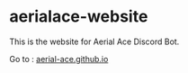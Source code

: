 # aerialace-website
This is the website for Aerial Ace Discord Bot.

Go to : [aerial-ace.github.io](https://aerial-ace.github.io/)
